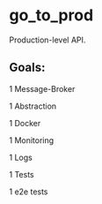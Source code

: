 # go_to_prod
Production-level API.

## Goals:

1 Message-Broker

1 Abstraction

1 Docker

1 Monitoring

1 Logs

1 Tests

1 e2e tests
